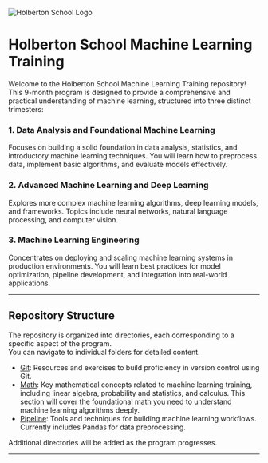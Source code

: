 ![Holberton School Logo](https://cdn.prod.website-files.com/6105315644a26f77912a1ada/63eea844ae4e3022154e2878_Holberton.png)

# Holberton School Machine Learning Training

Welcome to the Holberton School Machine Learning Training repository! This 9-month program is designed to provide a comprehensive and practical understanding of machine learning, structured into three distinct trimesters:

### 1. Data Analysis and Foundational Machine Learning  
Focuses on building a solid foundation in data analysis, statistics, and introductory machine learning techniques. You will learn how to preprocess data, implement basic algorithms, and evaluate models effectively.

### 2. Advanced Machine Learning and Deep Learning  
Explores more complex machine learning algorithms, deep learning models, and frameworks. Topics include neural networks, natural language processing, and computer vision.

### 3. Machine Learning Engineering  
Concentrates on deploying and scaling machine learning systems in production environments. You will learn best practices for model optimization, pipeline development, and integration into real-world applications.

---

## Repository Structure  
The repository is organized into directories, each corresponding to a specific aspect of the program.  
You can navigate to individual folders for detailed content.

- [Git](./git): Resources and exercises to build proficiency in version control using Git.  
- [Math](./math): Key mathematical concepts related to machine learning training, including linear algebra, probability and statistics, and calculus. This section will cover the foundational math you need to understand machine learning algorithms deeply.  
- [Pipeline](./pipeline): Tools and techniques for building machine learning workflows. Currently includes Pandas for data preprocessing.

Additional directories will be added as the program progresses.

---